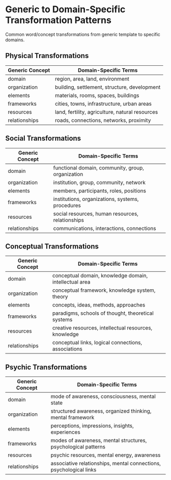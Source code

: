 # Generic to Domain-Specific Transformation Patterns

Common word/concept transformations from generic template to specific domains.

## Physical Transformations

| Generic Concept | Domain-Specific Terms |
|-----------------|----------------------|
| domain | region, area, land, environment |
| organization | building, settlement, structure, development |
| elements | materials, rooms, spaces, buildings |
| frameworks | cities, towns, infrastructure, urban areas |
| resources | land, fertility, agriculture, natural resources |
| relationships | roads, connections, networks, proximity |

## Social Transformations

| Generic Concept | Domain-Specific Terms |
|-----------------|----------------------|
| domain | functional domain, community, group, organization |
| organization | institution, group, community, network |
| elements | members, participants, roles, positions |
| frameworks | institutions, organizations, systems, procedures |
| resources | social resources, human resources, relationships |
| relationships | communications, interactions, connections |

## Conceptual Transformations

| Generic Concept | Domain-Specific Terms |
|-----------------|----------------------|
| domain | conceptual domain, knowledge domain, intellectual area |
| organization | conceptual framework, knowledge system, theory |
| elements | concepts, ideas, methods, approaches |
| frameworks | paradigms, schools of thought, theoretical systems |
| resources | creative resources, intellectual resources, knowledge |
| relationships | conceptual links, logical connections, associations |

## Psychic Transformations

| Generic Concept | Domain-Specific Terms |
|-----------------|----------------------|
| domain | mode of awareness, consciousness, mental state |
| organization | structured awareness, organized thinking, mental framework |
| elements | perceptions, impressions, insights, experiences |
| frameworks | modes of awareness, mental structures, psychological patterns |
| resources | psychic resources, mental energy, awareness |
| relationships | associative relationships, mental connections, psychological links |

